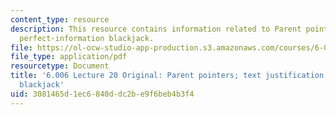 ```yaml
---
content_type: resource
description: This resource contains information related to Parent pointers; text justification,
  perfect-information blackjack.
file: https://ol-ocw-studio-app-production.s3.amazonaws.com/courses/6-006-introduction-to-algorithms-fall-2011/3081465d1ec6840ddc2be9f6beb4b3f4_MIT6_006F11_lec20_orig.pdf
file_type: application/pdf
resourcetype: Document
title: '6.006 Lecture 20 Original: Parent pointers; text justification, perfect-information
  blackjack'
uid: 3081465d-1ec6-840d-dc2b-e9f6beb4b3f4
---
```

